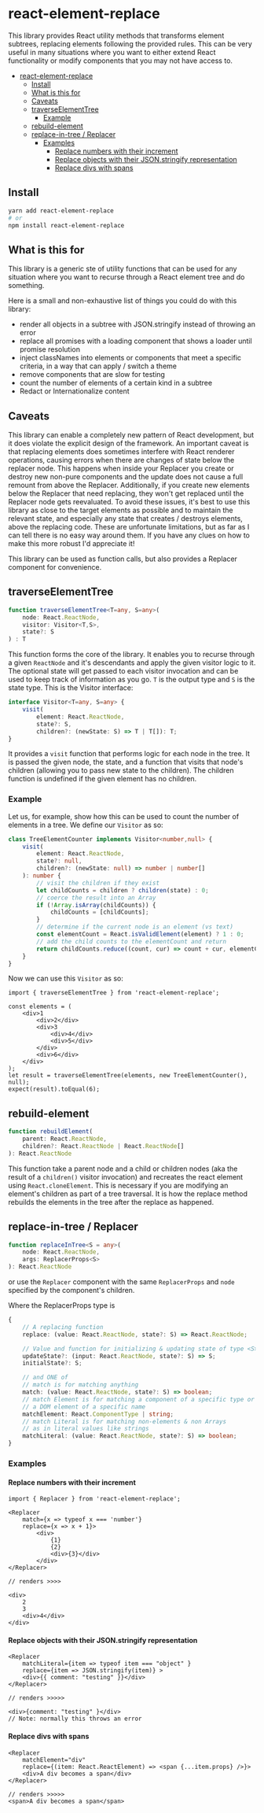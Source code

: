 # react-element-replace
This library provides React utility methods that transforms element subtrees, 
replacing elements following the provided rules. This can be very useful in
many situations where you want to either extend React functionality or 
modify components that you may not have access to. 

- [react-element-replace](#react-element-replace)
  - [Install](#install)
  - [What is this for](#what-is-this-for)
  - [Caveats](#caveats)
  - [traverseElementTree](#traverseelementtree)
    - [Example](#example)
  - [rebuild-element](#rebuild-element)
  - [replace-in-tree / Replacer](#replace-in-tree--replacer)
    - [Examples](#examples)
      - [Replace numbers with their increment](#replace-numbers-with-their-increment)
      - [Replace objects with their JSON.stringify representation](#replace-objects-with-their-jsonstringify-representation)
      - [Replace divs with spans](#replace-divs-with-spans)


## Install
```bash
yarn add react-element-replace
# or
npm install react-element-replace
```

## What is this for

This library is a generic ste of utility functions that can
be used for any situation where you want to recurse through a 
React element tree and do something.

Here is a small and non-exhaustive list of things you could do with this library:
* render all objects in a subtree with JSON.stringify instead of throwing an error
* replace all promises with a loading component that shows a loader until promise resolution
* inject classNames into elements or components that meet a specific criteria, in a way that can apply / switch a theme
* remove components that are slow for testing
* count the number of elements of a certain kind in a subtree
* Redact or Internationalize content

## Caveats

This library can enable a completely new pattern of React development, 
but it does violate the explicit design of the framework. 
An important caveat is that replacing elements does sometimes interfere with React
renderer operations, causing errors when there are changes of state below the replacer node.
This happens when inside your Replacer you create or destroy new non-pure components
and the update does not cause a full remount from above the Replacer. Additionally,
if you create new elements below the Replacer that need replacing, they won't get replaced until
the Replacer node gets reevaluated. To avoid these issues, it's best to use this library
as close to the target elements as possible and to maintain the relevant state, and especially
any state that creates / destroys elements, above the replacing code. 
These are unfortunate limitations, but as far as I can tell there is no easy way around them. 
If you have any clues on how to make this more robust I'd appreciate it!

This library can be used as function calls, but also provides a Replacer component for convenience.


## traverseElementTree

```ts
function traverseElementTree<T=any, S=any>(
    node: React.ReactNode,
    visitor: Visitor<T,S>,
    state?: S
) : T
```

This function forms the core of the library. It enables you to 
recurse through a given `ReactNode` and it's descendants
and apply the given visitor logic to it. 
The optional state will get passed to each visitor invocation and
can be used to keep track of information as you go. `T` is the output type and `S` is the state type. This is the Visitor interface:

```ts
interface Visitor<T=any, S=any> {
    visit(
        element: React.ReactNode, 
        state?: S, 
        children?: (newState: S) => T | T[]): T;
}
```

It provides a `visit` function that performs logic for each node in the tree. It is passed the given node, the state, and a function that visits
that node's children (allowing you to pass new state to the children). The children function is undefined if the given element has no children.

### Example

Let us, for example, show how this can be used to count the number of elements in a tree. We define our `Visitor` as so:

```ts
class TreeElementCounter implements Visitor<number,null> {
    visit(
        element: React.ReactNode, 
        state?: null, 
        children?: (newState: null) => number | number[]
    ): number {
        // visit the children if they exist
        let childCounts = children ? children(state) : 0;  
        // coerce the result into an Array
        if (!Array.isArray(childCounts)) {
            childCounts = [childCounts];
        }
        // determine if the current node is an element (vs text)
        const elementCount = React.isValidElement(element) ? 1 : 0;
        // add the child counts to the elementCount and return
        return childCounts.reduce((count, cur) => count + cur, elementCount);
    }
}
```

Now we can use this `Visitor` as so:

```tsx
import { traverseElementTree } from 'react-element-replace';

const elements = (
    <div>1
        <div>2</div>
        <div>3
            <div>4</div>
            <div>5</div>
        </div>
        <div>6</div>
    </div>
);
let result = traverseElementTree(elements, new TreeElementCounter(), null);
expect(result).toEqual(6);
```

## rebuild-element

```ts
function rebuildElement(
    parent: React.ReactNode, 
    children?: React.ReactNode | React.ReactNode[]
): React.ReactNode
```

This function take a parent node and a child or children nodes (aka the result of a `children()` visitor invocation) and recreates the react element using `React.cloneElement`. This is necessary if you are modifying an element's children as part of a tree traversal. It is how the replace
method rebuilds the elements in the tree after the replace as happened.

## replace-in-tree / Replacer

```ts
function replaceInTree<S = any>(
    node: React.ReactNode, 
    args: ReplacerProps<S>
): React.ReactNode
```

or use the `Replacer` component with the same `ReplacerProps` and `node` specified by the component's children.

Where the ReplacerProps type is

```ts
{
    // A replacing function
    replace: (value: React.ReactNode, state?: S) => React.ReactNode;

    // Value and function for initializing & updating state of type <S>
    updateState?: (input: React.ReactNode, state?: S) => S;
    initialState?: S;

    // and ONE of
    // match is for matching anything
    match: (value: React.ReactNode, state?: S) => boolean;
    // match Element is for matching a component of a specific type or 
    // a DOM element of a specific name
    matchElement: React.ComponentType | string;
    // match Literal is for matching non-elements & non Arrays
    // as in literal values like strings
    matchLiteral: (value: React.ReactNode, state?: S) => boolean;
}
```

### Examples

#### Replace numbers with their increment
```tsx
import { Replacer } from 'react-element-replace';

<Replacer 
    match={x => typeof x === 'number'} 
    replace={x => x + 1}>
        <div>
            {1}
            {2}
            <div>{3}</div>
        </div>
</Replacer>

// renders >>>>

<div>
    2
    3
    <div>4</div>
</div>
```

#### Replace objects with their JSON.stringify representation
```tsx
<Replacer
    matchLiteral={item => typeof item === "object" }
    replace={item => JSON.stringify(item)} >
    <div>{{ comment: "testing" }}</div>
</Replacer>

// renders >>>>>

<div>{comment: "testing" }</div>
// Note: normally this throws an error
```

#### Replace divs with spans

```tsx
<Replacer
    matchElement="div"
    replace={(item: React.ReactElement) => <span {...item.props} />}>
    <div>A div becomes a span</div>
</Replacer>

// renders >>>>>
<span>A div becomes a span</span>
```

